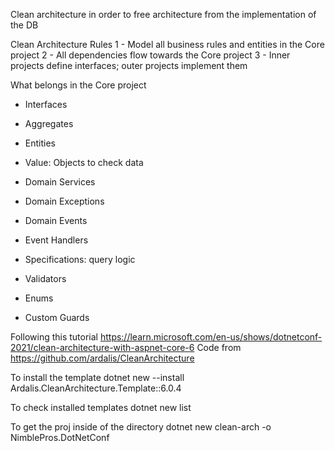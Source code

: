 Clean architecture in order to free architecture from the implementation of the DB

 Clean Architecture Rules
 1 - Model all business rules and entities in the Core project
 2 - All dependencies flow towards the Core project
 3 - Inner projects define interfaces; outer projects implement them

 What belongs in the Core project

- Interfaces
- Aggregates
- Entities 
- Value: Objects to check data
- Domain Services
- Domain Exceptions

- Domain Events
- Event Handlers

- Specifications: query logic 
- Validators
- Enums
- Custom Guards


Following this tutorial https://learn.microsoft.com/en-us/shows/dotnetconf-2021/clean-architecture-with-aspnet-core-6
Code from https://github.com/ardalis/CleanArchitecture

To install the template
dotnet new --install Ardalis.CleanArchitecture.Template::6.0.4

To check installed templates
dotnet new list

To get the proj inside of the directory
dotnet new clean-arch -o NimblePros.DotNetConf
